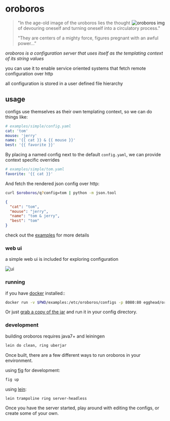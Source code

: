 # oroboros

<img src="http://i.imgur.com/qZl5BBA.jpg"
 alt="oroboros img" title="oroboros" align="right" />

> "In the age-old image of the uroboros lies the thought of devouring oneself and turning oneself into a circulatory process."
> 
> "They are centers of a mighty force, figures pregnant with an awful power…”

*oroboros is a configuration server that uses itself as the templating context of its string values*

you can use it to enable service oriented systems that fetch remote configuration over http

all configuration is stored in a user defined file hierarchy

## usage

configs use themselves as their own templating context, so we can do things like:

~~~yml
# examples/simple/config.yaml
cat: 'tom'
mouse: 'jerry'
name: '{{ cat }} & {{ mouse }}'
best: '{{ favorite }}'
~~~

By placing a named config next to the default `config.yaml`, we can provide context specific overrides

~~~yml
# examples/simple/tom.yaml
favorite: '{{ cat }}'
~~~

And fetch the rendered json config over http:

~~~sh
curl $oroboros/q?config=tom | python -m json.tool
~~~

~~~json
{
  "cat": "tom",
  "mouse": "jerry",
  "name": "tom & jerry",
  "best": "tom"
}
~~~

check out the [examples](examples) for more details

### web ui

a simple web ui is included for exploring configuration

![ui](http://i.imgur.com/dlRTXUD.png)

### running

if you have [docker](https://docker.io) installed::

~~~sh
docker run -v $PWD/examples:/etc/oroboros/configs -p 8080:80 egghead/oroboros
~~~

Or just [grab a copy of the jar](https://github.com/eggsby/oroboros/releases) and run it in your config directory.

### development

building oroboros requires java7+ and leiningen

~~~sh
lein do clean, ring uberjar
~~~

Once built, there are a few different ways to run oroboros in your environment.

using [fig](http://www.fig.sh/) for development:

~~~sh
fig up
~~~

using [lein](http://leiningen.org/):

~~~sh
lein trampoline ring server-headless
~~~

Once you have the server started, play around with editing the configs, or create some of your own.
